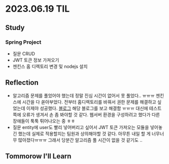 # 2023.06.19 TIL

## Study
### Spring Project
- 질문 CRUD
- JWT 토큰 정보 가져오기
- 젠킨스 홈 디렉토리 변경 및 nodejs 설치

## Reflection
- 알고리즘 문제를 풀었어야 했는데 정말 진심 시간이 없어서 못 풀었다.. ㅠㅠㅠ 젠킨스에 시간을 다 쏟아부었다. 전부터 홈디렉토리를 바꿔서 권한 문제를 해결하고 싶었는데 이제야 성공했다.
[블로그](https://phoenixnap.com/kb/change-jenkins-home-directory) 해당 블로그를 보고 해결함 ㅠㅠㅠ 대신에 테스트 쪽에 오류가 생겨서 손 좀 봐야할 것 같다. 웹서버 환경을 구성하려고 했다가
다른 장애들이 툭툭 튀어나오는 중 ㅎㅎ
- 질문 entity에 user도 빨리 넣어버리고 싶어서 JWT 토큰 가져오는 모듈을 넣어놓긴 했는데 실제로 적용할지는 팀원과 상의해야할 것 같다. 아무튼 내일 할 게 너무너무 많아졌다ㅠㅠㅠ 그래서 당분간 알고리즘 풀 시간이 없을 것 같기도 ..

## Tommorow I'll Learn



